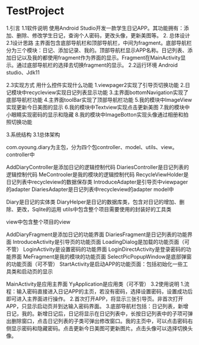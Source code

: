 # TestProject
1.引言
1.1软件说明
	使用Android Studio开发一款学生日记APP。其功能拥有：添加、删除、修改学生日记，查询个人密码，更改头像，更新美图等。
2. 总体设计
2.1设计思路
	主界面包含底部导航栏和顶部导航栏，中间为fragment。底部导航栏分为三个模块：日记、添加记录、我的。顶部导航栏显示APP名称。日记列表、添加日记以及我的都使用fragment作为界面的显示。Fragment在MainActivity显示。通过底部导航栏的选择去切换fragment的显示。
2.2运行环境
	Android studio、Jdk11

2.3实现方式
用什么控件实现什么功能
1.viewpager2实现了引导页切换功能
2.日记模块中recycleview实现日记列表显示功能
3.主界面bottomNavigation实现了底部导航栏功能
4.主界面toolBar实现了顶部导航栏功能
5.我的模块中ImageView实现更新今日美图的显示
6.我的模块中Textview实现点击更新美图
7.我的模块中小眼睛实现密码的显示和隐藏
8.我的模块中ImageBotton实现头像通过相册和拍照切换功能

3.系统结构
3.1总体架构

com.oyoung.diary为主包，分为四个包controller、model、utils、view。
controller中

AddDiaryController是添加日记的逻辑控制代码
DiariesController是日记列表的逻辑控制代码
MeControoler是我的模块的逻辑控制代码
RecycleViewHolder是日记列表中recycleview的数据保存类
IntroduceAdapter是引导页中viewpager的adapter
DiariesAdapter是日记列表中recycleview的adapter
model中

Diary是日记的实体类
DiaryHelper是日记的数据库类，包含对日记的增加、删除、更改，Sqlite的运用
utils中包含整个项目需要使用的封装好的工具类

view中包含整个项目的view

AddDiaryFragment是添加日记的功能界面
DiariesFragment是日记列表的功能界面
IntroduceActivity是引导页的功能页面
LoadingDialog是加载的功能页面（可不管）
LoginActivity是设置密码的功能界面
LoginDirectActivity是登录密码的功能界面
MeFragment是我的模块的功能页面
SelectPicPopupWindow是底部弹窗的功能页面（可不管）
StartActivity是启动APP的功能页面：包括初始化一些工具类和启动页的显示


MainActivity是应用主界面
YyApplication是应用类（可不管）
3.2使用说明
1.流程：输入密码直接进入日记APP的主页，若没有密码，选择设置密码，设置成功后即可进入主界面进行操作。
2.首次打开APP，将显示三张引导页。非首次打开APP，只显示启动页并到达输入密码界面。
3.底部导航栏包括：日记列表，新增日记，我的。新增日记后，日记将显示在日记列表中，长按日记列表中的子项可弹出删除窗口，点击日记列表的子类可弹出修改窗口。我的主页中，可以点击密码右侧显示密码和隐藏密码。点击更新今日美图可更新图片。点击头像可以选择切换头像。
